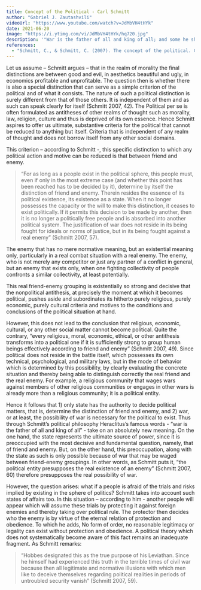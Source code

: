 ```yaml
---
title: Concept of the Political - Carl Schmitt
author: "Gabriel J. Zautashvili"
videoUrl: "https://www.youtube.com/watch?v=JdMbVH4tHYk"
date: 2021-06-20
image: "https://i.ytimg.com/vi/JdMbVH4tHYk/hq720.jpg"
description: '"War is the father of all and king of all; and some he shows as gods, others as men, some he makes slaves, others free." - Heraclitus'
references:
  - "Schmitt, C., & Schmitt, C. (2007). The concept of the political. Chicago: University of Chicago Press."
---
```


Let us assume – Schmitt argues – that in the realm of morality the final distinctions are between good and evil, in aesthetics beautiful and ugly, in economics profitable and unprofitable. The question then is whether there is also a special distinction that can serve as a simple criterion of the political and of what it consists. The nature of such a political distinction is surely different from that of those others. It is independent of them and as such can speak clearly for itself (Schmitt 2007, 42). The Political per se is often formulated as antitheses of other realms of thought such as morality, law, religion, culture and thus is deprived of its own essence. Hence Schmitt aspires to offer us ultimate, substantive criteria for the political that cannot be reduced to anything but itself. Criteria that is independent of any realm of thought and does not borrow itself from any other social domains.

This criterion – according to Schmitt -, this specific distinction to which any political action and motive can be reduced is that between friend and enemy.

> “For as long as a people exist in the political sphere, this people must, even if only in the most extreme case (and whether this point has been reached has to be decided by it), determine by itself the distinction of friend and enemy. Therein resides the essence of its political existence, its existence as a state. When it no longer possesses the capacity or the will to make this distinction, it ceases to exist politically. If it permits this decision to be made by another, then it is no longer a politically free people and is absorbed into another political system. The justification of war does not reside in its being fought for ideals or norms of justice, but in its being fought against a real enemy” (Schmitt 2007, 57).

The enemy that has no mere normative meaning, but an existential meaning only, particularly in a real combat situation with a real enemy. The enemy, who is not merely any competitor or just any partner of a conflict in general, but an enemy that exists only, when one fighting collectivity of people confronts a similar collectivity, at least potentially.

This real friend-enemy grouping is existentially so strong and decisive that the nonpolitical antithesis, at precisely the moment at which it becomes political, pushes aside and subordinates its hitherto purely religious, purely economic, purely cultural criteria and motives to the conditions and conclusions of the political situation at hand.

However, this does not lead to the conclusion that religious, economic, cultural, or any other social matter cannot become political. Quite the contrary, “every religious, moral, economic, ethical, or other antithesis transforms into a political one if it is sufficiently strong to group human beings effectively according to friend and enemy” (Schmitt 2007, 49). Since political does not reside in the battle itself, which possesses its own technical, psychological, and military laws, but in the mode of behavior which is determined by this possibility, by clearly evaluating the concrete situation and thereby being able to distinguish correctly the real friend and the real enemy. For example, a religious community that wages wars against members of other religious communities or engages in other wars is already more than a religious community; it is a political entity.

Hence it follows that 1) only state has the authority to decide political matters, that is, determine the distinction of friend and enemy, and 2) war, or at least, the possibility of war is necessary for the political to exist. Thus through Schmitt’s political philosophy Heraclitus’s famous words - “war is the father of all and king of all” - take on an absolutely new meaning. On the one hand, the state represents the ultimate source of power, since it is preoccupied with the most decisive and fundamental question, namely, that of friend and enemy. But, on the other hand, this preoccupation, along with the state as such is only possible because of war that may be waged between friend-enemy groupings. In other words, as Schmitt puts it, “the political entity presupposes the real existence of an enemy” (Schmitt 2007, 60) therefore presupposes the real possibility of war.

However, the question arises: what if a people is afraid of the trials and risks implied by existing in the sphere of politics? Schmitt takes into account such states of affairs too. In this situation – according to him - another people will appear which will assume these trials by protecting it against foreign enemies and thereby taking over political rule. The protector then decides who the enemy is by virtue of the eternal relation of protection and obedience. To which he adds, No form of order, no reasonable legitimacy or legality can exist without protection and obedience. A political theory which does not systematically become aware of this fact remains an inadequate fragment. As Schmitt remarks:

> “Hobbes designated this as the true purpose of his Leviathan. Since he himself had experienced this truth in the terrible times of civil war because then all legitimate and normative illusions with which men like to deceive themselves regarding political realities in periods of untroubled security vanish” (Schmitt 2007, 59).
